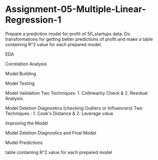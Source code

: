 # Assignment-05-Multiple-Linear-Regression-1
Prepare a prediction model for profit of 50_startups data.
Do transformations for getting better predictions of profit and
make a table containing R^2 value for each prepared model.

EDA

Correlation Analysis

Model Building

Model Testing

Model Validation Two Techniques: 1. Collinearity Check & 2. Residual Analysis.

Model Deletion Diagnostics (checking Outliers or Influencers) Two Techniques : 1. Cook's Distance & 2. Leverage value

Improving the Model

Model Deletion Diagnostics and Final Model

Model Predictions

table containing R^2 value for each prepared model
